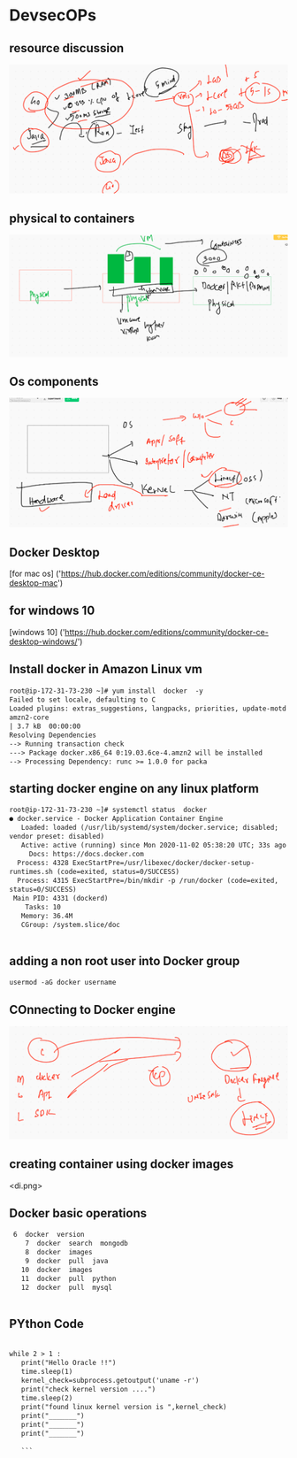 # DevsecOPs

##  resource discussion 

<img src="res.png">

## physical to containers 

<img src="p2c.png">

## Os components

<img src="osc.png">

## Docker Desktop 

[for mac os] ('https://hub.docker.com/editions/community/docker-ce-desktop-mac')

##  for windows 10

[windows 10] ('https://hub.docker.com/editions/community/docker-ce-desktop-windows/')


## Install docker in Amazon Linux vm 

```
root@ip-172-31-73-230 ~]# yum install  docker  -y
Failed to set locale, defaulting to C
Loaded plugins: extras_suggestions, langpacks, priorities, update-motd
amzn2-core                                                              | 3.7 kB  00:00:00     
Resolving Dependencies
--> Running transaction check
---> Package docker.x86_64 0:19.03.6ce-4.amzn2 will be installed
--> Processing Dependency: runc >= 1.0.0 for packa

```

## starting docker engine on any linux platform 

```
root@ip-172-31-73-230 ~]# systemctl status  docker 
● docker.service - Docker Application Container Engine
   Loaded: loaded (/usr/lib/systemd/system/docker.service; disabled; vendor preset: disabled)
   Active: active (running) since Mon 2020-11-02 05:38:20 UTC; 33s ago
     Docs: https://docs.docker.com
  Process: 4328 ExecStartPre=/usr/libexec/docker/docker-setup-runtimes.sh (code=exited, status=0/SUCCESS)
  Process: 4315 ExecStartPre=/bin/mkdir -p /run/docker (code=exited, status=0/SUCCESS)
 Main PID: 4331 (dockerd)
    Tasks: 10
   Memory: 36.4M
   CGroup: /system.slice/doc
  
 ```
 
 ## adding a non root user into Docker group
 
 ```
 usermod -aG docker username
 ```
 
## COnnecting to Docker engine 

<img src="deconn.png">

## creating container using docker images

<di.png>

## Docker basic operations 

```
 6  docker  version 
    7  docker  search  mongodb 
    8  docker  images  
    9  docker  pull  java
   10  docker  images  
   11  docker  pull  python 
   12  docker  pull  mysql 
   
 ```
 
 ## PYthon Code 
 
 ```import  time,subprocess

while 2 > 1 :
    print("Hello Oracle !!")
    time.sleep(1)
    kernel_check=subprocess.getoutput('uname -r')
    print("check kernel version ....")
    time.sleep(2)
    print("found linux kernel version is ",kernel_check)
    print("_______")
    print("_______")
    print("_______")
    
    ```
    
    
